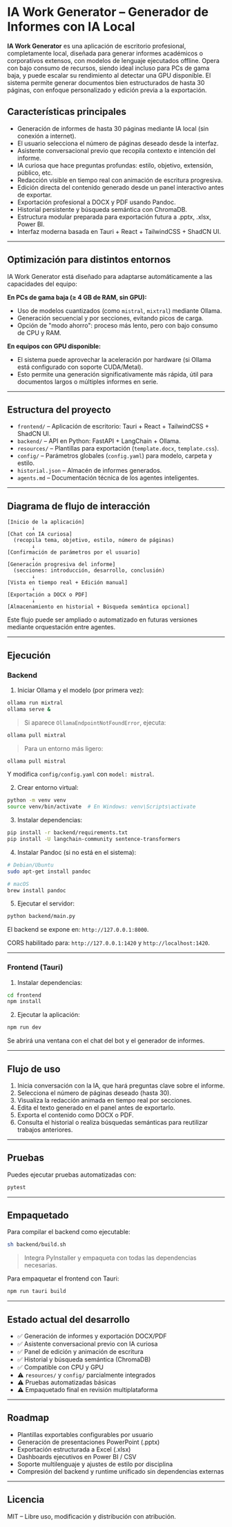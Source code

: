 # IA Work Generator – Generador de Informes con IA Local

**IA Work Generator** es una aplicación de escritorio profesional, completamente local, diseñada para generar informes académicos o corporativos extensos, con modelos de lenguaje ejecutados offline. Opera con bajo consumo de recursos, siendo ideal incluso para PCs de gama baja, y puede escalar su rendimiento al detectar una GPU disponible. El sistema permite generar documentos bien estructurados de hasta 30 páginas, con enfoque personalizado y edición previa a la exportación.

## Características principales

* Generación de informes de hasta 30 páginas mediante IA local (sin conexión a internet).
* El usuario selecciona el número de páginas deseado desde la interfaz.
* Asistente conversacional previo que recopila contexto e intención del informe.
* IA curiosa que hace preguntas profundas: estilo, objetivo, extensión, público, etc.
* Redacción visible en tiempo real con animación de escritura progresiva.
* Edición directa del contenido generado desde un panel interactivo antes de exportar.
* Exportación profesional a DOCX y PDF usando Pandoc.
* Historial persistente y búsqueda semántica con ChromaDB.
* Estructura modular preparada para exportación futura a .pptx, .xlsx, Power BI.
* Interfaz moderna basada en Tauri + React + TailwindCSS + ShadCN UI.

---

## Optimización para distintos entornos

IA Work Generator está diseñado para adaptarse automáticamente a las capacidades del equipo:

**En PCs de gama baja (≥ 4 GB de RAM, sin GPU):**

* Uso de modelos cuantizados (como `mistral`, `mixtral`) mediante Ollama.
* Generación secuencial y por secciones, evitando picos de carga.
* Opción de "modo ahorro": proceso más lento, pero con bajo consumo de CPU y RAM.

**En equipos con GPU disponible:**

* El sistema puede aprovechar la aceleración por hardware (si Ollama está configurado con soporte CUDA/Metal).
* Esto permite una generación significativamente más rápida, útil para documentos largos o múltiples informes en serie.

---

## Estructura del proyecto

* `frontend/` – Aplicación de escritorio: Tauri + React + TailwindCSS + ShadCN UI.
* `backend/` – API en Python: FastAPI + LangChain + Ollama.
* `resources/` – Plantillas para exportación (`template.docx`, `template.css`).
* `config/` – Parámetros globales (`config.yaml`) para modelo, carpeta y estilo.
* `historial.json` – Almacén de informes generados.
* `agents.md` – Documentación técnica de los agentes inteligentes.

---

## Diagrama de flujo de interacción

```text
[Inicio de la aplicación]
        ↓
[Chat con IA curiosa]
  (recopila tema, objetivo, estilo, número de páginas)
        ↓
[Confirmación de parámetros por el usuario]
        ↓
[Generación progresiva del informe]
  (secciones: introducción, desarrollo, conclusión)
        ↓
[Vista en tiempo real + Edición manual]
        ↓
[Exportación a DOCX o PDF]
        ↓
[Almacenamiento en historial + Búsqueda semántica opcional]
```

Este flujo puede ser ampliado o automatizado en futuras versiones mediante orquestación entre agentes.

---

## Ejecución

### Backend

1. Iniciar Ollama y el modelo (por primera vez):

```bash
ollama run mixtral
ollama serve &
```

> Si aparece `OllamaEndpointNotFoundError`, ejecuta:

```bash
ollama pull mixtral
```

> Para un entorno más ligero:

```bash
ollama pull mistral
```

Y modifica `config/config.yaml` con `model: mistral`.

2. Crear entorno virtual:

```bash
python -m venv venv
source venv/bin/activate  # En Windows: venv\Scripts\activate
```

3. Instalar dependencias:

```bash
pip install -r backend/requirements.txt
pip install -U langchain-community sentence-transformers
```

4. Instalar Pandoc (si no está en el sistema):

```bash
# Debian/Ubuntu
sudo apt-get install pandoc

# macOS
brew install pandoc
```

5. Ejecutar el servidor:

```bash
python backend/main.py
```

El backend se expone en: `http://127.0.0.1:8000`.

CORS habilitado para: `http://127.0.0.1:1420` y `http://localhost:1420`.

---

### Frontend (Tauri)

1. Instalar dependencias:

```bash
cd frontend
npm install
```

2. Ejecutar la aplicación:

```bash
npm run dev
```

Se abrirá una ventana con el chat del bot y el generador de informes.

---

## Flujo de uso

1. Inicia conversación con la IA, que hará preguntas clave sobre el informe.
2. Selecciona el número de páginas deseado (hasta 30).
3. Visualiza la redacción animada en tiempo real por secciones.
4. Edita el texto generado en el panel antes de exportarlo.
5. Exporta el contenido como DOCX o PDF.
6. Consulta el historial o realiza búsquedas semánticas para reutilizar trabajos anteriores.

---

## Pruebas

Puedes ejecutar pruebas automatizadas con:

```bash
pytest
```

---

## Empaquetado

Para compilar el backend como ejecutable:

```bash
sh backend/build.sh
```

> Integra PyInstaller y empaqueta con todas las dependencias necesarias.

Para empaquetar el frontend con Tauri:

```bash
npm run tauri build
```

---

## Estado actual del desarrollo

* ✅ Generación de informes y exportación DOCX/PDF
* ✅ Asistente conversacional previo con IA curiosa
* ✅ Panel de edición y animación de escritura
* ✅ Historial y búsqueda semántica (ChromaDB)
* ✅ Compatible con CPU y GPU
* ⚠️ `resources/` y `config/` parcialmente integrados
* ⚠️ Pruebas automatizadas básicas
* ⚠️ Empaquetado final en revisión multiplataforma

---

## Roadmap

* Plantillas exportables configurables por usuario
* Generación de presentaciones PowerPoint (.pptx)
* Exportación estructurada a Excel (.xlsx)
* Dashboards ejecutivos en Power BI / CSV
* Soporte multilenguaje y ajustes de estilo por disciplina
* Compresión del backend y runtime unificado sin dependencias externas

---

## Licencia

MIT – Libre uso, modificación y distribución con atribución.
